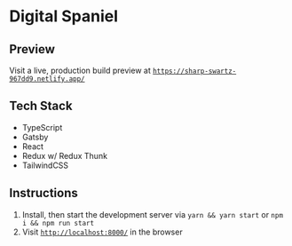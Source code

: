 # Digital Spaniel

## Preview
Visit a live, production build preview at [```https://sharp-swartz-967dd9.netlify.app/```](https://sharp-swartz-967dd9.netlify.app/)

## Tech Stack
- TypeScript
- Gatsby
- React
- Redux w/ Redux Thunk
- TailwindCSS

## Instructions
1.  Install, then start the development server via  ```yarn && yarn start``` or ```npm i && npm run start```
2.  Visit [```http://localhost:8000/```](http://localhost:8000/) in the browser
